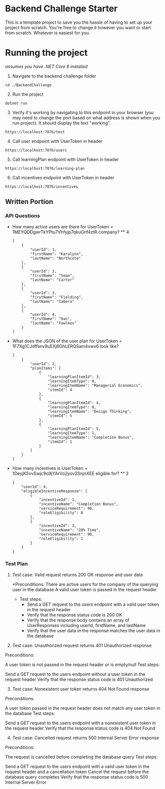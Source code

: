# Backend Challenge Starter
This is a template project to save you the hassle of having to set up your project from scratch. 
You're free to change it however you want or start from scratch. Whatever is easiest for you.

# Running the project
_assumes you have .NET Core 6 installed_
1. Navigate to the backend challenge folder
```
cd ./BackendChallenge
```
2. Run the project
```
dotnet run
```
3. Verify it's working by navigating to this endpoint in your browser (you may need to change the port based on what address is shown when you run project).
It should display the text "working".
```
https://localhost:7076/test
```
4. Call user endpoint with UserToken in header
```
https://localhost:7076/users
```
5. Call learningPlan endpoint with UserToken in header
```
https://localhost:7076/learning-plan
```
6. Call incentives endpoint with UserToken in header
```
https://localhost:7076/incentives
```
## Written Portion
### API Questions
* How many active users are there for UserToken = 1MEYQDDgwrTkYPtu7Vhfyjp7qkuGnf4ztR company?
** 4
    ```
    [
        {
            "userId": 1,
            "firstName": "Karalynn",
            "lastName": "Northcote"
        },
        {
            "userId": 2,
            "firstName": "Sean",
            "lastName": "Carter"
        },
        {
            "userId": 3,
            "firstName": "Fielding",
            "lastName": "Cabera"
        },
        {
            "userId": 4,
            "firstName": "Dan",
            "lastName": "Fawlkes"
        }
    ]
    ```
* What does the JSON of the user plan for UserToken = 1F7Xg1CJdffsnv9uEXj6GhLERQSam4xwx6 look like?
    ```
    [
        {
            "userId": 2,
            "planItems": [
                {
                    "learningPlanItemId": 3,
                    "learningItemType": 0,
                    "learningItemName": "Managerial Economics",
                    "itemId": 4
                },
                {
                    "learningPlanItemId": 4,
                    "learningItemType": 0,
                    "learningItemName": "Design Thinking",
                    "itemId": 5
                },
                {
                    "learningPlanItemId": 5,
                    "learningItemType": 1,
                    "learningItemName": "Completion Bonus",
                    "itemId": 1
                }
            ]
        }
    ]
    ```
* How many incentives is UserToken = 1DeyjK5vvSwjc9o9jYArVo2yov2SnjnXEE eligible for?
** 2
    ```
    {
        "userId": 4,
        "eligibleIncentiveResponse": [
            {
                "incentiveId": 1,
                "incentiveName": "Completion Bonus",
                "serviceRequirement": 90,
                "roleEligibility": 0
            },
            {
                "incentiveId": 3,
                "incentiveName": "20% Time",
                "serviceRequirement": 90,
                "roleEligibility": 1
            }
        ]
    }
    ```
### Test Plan
<GetUsers API Endpoint>

1. Test case: Valid request returns 200 OK response and user data

    *Preconditions:
    There are active users for the company of the querying user in the database
    A valid user token is passed in the request header
    * Test steps:
        * Send a GET request to the users endpoint with a valid user token in the request header
        * Verify that the response status code is 200 OK
        * Verify that the response body contains an array of UserResponses including userId, firstName, and lastName
        * Verify that the user data in the response matches the user data in the database

2. Test case: Unauthorized request returns 401 Unauthorized response

Preconditions:

A user token is not passed in the request header or is empty/null
Test steps:

Send a GET request to the users endpoint without a user token in the request header
Verify that the response status code is 401 Unauthorized

3. Test case: Nonexistent user token returns 404 Not Found response

Preconditions:

A user token passed in the request header does not match any user token in the database
Test steps:

Send a GET request to the users endpoint with a nonexistent user token in the request header
Verify that the response status code is 404 Not Found

4. Test case: Cancelled request returns 500 Internal Server Error response

Preconditions:

The request is cancelled before completing the database query
Test steps:

Send a GET request to the users endpoint with a valid user token in the request header and a cancellation token
Cancel the request before the database query completes
Verify that the response status code is 500 Internal Server Error